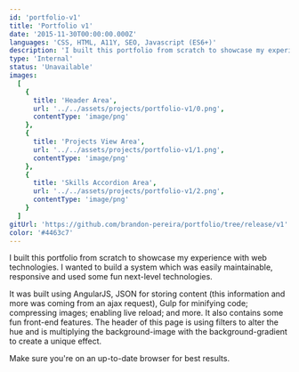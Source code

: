 ```yaml
---
id: 'portfolio-v1'
title: 'Portfolio v1'
date: '2015-11-30T00:00:00.000Z'
languages: 'CSS, HTML, A11Y, SEO, Javascript (ES6+)'
description: 'I built this portfolio from scratch to showcase my experience with web technologies. I wanted to build a system which was easily maintainable, responsive and used some fun next-level technologies.'
type: 'Internal'
status: 'Unavailable'
images:
  [
    {
      title: 'Header Area',
      url: '../../assets/projects/portfolio-v1/0.png',
      contentType: 'image/png'
    },
    {
      title: 'Projects View Area',
      url: '../../assets/projects/portfolio-v1/1.png',
      contentType: 'image/png'
    },
    {
      title: 'Skills Accordion Area',
      url: '../../assets/projects/portfolio-v1/2.png',
      contentType: 'image/png'
    }
  ]
gitUrl: 'https://github.com/brandon-pereira/portfolio/tree/release/v1'
color: '#4463c7'
---
```


I built this portfolio from scratch to showcase my experience with web technologies. I wanted to build a system which was easily maintainable, responsive and used some fun next-level technologies.

It was built using AngularJS, JSON for storing content (this information and more was coming from an ajax request), Gulp for minifying code; compressing images; enabling live reload; and more. It also contains some fun front-end features. The header of this page is using filters to alter the hue and is multiplying the background-image with the background-gradient to create a unique effect.

Make sure you're on an up-to-date browser for best results.
